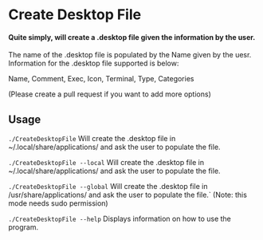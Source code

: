 # Create Desktop File

#### Quite simply, will create a .desktop file given the information by the user.

The name of the .desktop file is populated by the Name given by the uesr.
Information for the .desktop file supported is below:

Name, Comment, Exec, Icon, Terminal, Type, Categories

(Please create a pull request if you want to add more options)

## Usage

`./CreateDesktopFile` Will create the .desktop file in ~/.local/share/applications/ and ask the user to populate the file.

`./CreateDesktopFile --local`  Will create the .desktop file in ~/.local/share/applications/ and ask the user to populate the file.

`./CreateDesktopFile --global` Will create the .desktop file in /usr/share/applications/ and ask the user to populate the file.` (Note: this mode needs sudo permission)

`./CreateDesktopFile --help` Displays information on how to use the program.
